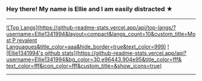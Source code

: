 ### Hey there! My name is Ellie and I am easily distracted ★         
___                                                                  
[![Top Langs](https://github-readme-stats.vercel.app/api/top-langs/?username=Ellie1341994&layout=compact&langs_count=10&custom_title=Most P    revalent Languagues&title_color=aaa&hide_border=true&text_color=999)](https://github.com/Ellie1341994/github-readme-stats) 
[![Ellie1341994's github stats](https://github-readme-stats.vercel.app/api?username=Ellie1341994&bg_color=30,e96443,904e95&title_color=fff&    text_color=fff&icon_color=fff&custom_title=&show_icons=true)](https://github.com/Ellie1341994/github-readme-stats)
___   
